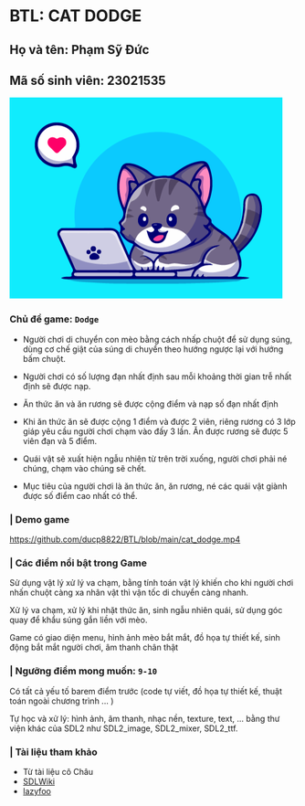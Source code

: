 # BTL: CAT DODGE

## Họ và tên: Phạm Sỹ Đức
## Mã số sinh viên: 23021535

![](logo.png)

### **Chủ đề game:** `Dodge`
- Người chơi di chuyển con mèo bằng cách nhấp chuột để sử dụng súng, dùng cơ chế giật của súng di chuyển theo hướng ngược lại với hướng bấm chuột.

- Người chơi có số lượng đạn nhất định sau mỗi khoảng thời gian trễ nhất định sẽ được nạp.

- Ăn thức ăn và ăn rương sẽ được cộng điểm và nạp số đạn nhất định

- Khi ăn thức ăn sẽ được cộng 1 điểm và được 2 viên, riêng rương có 3 lớp giáp yêu cầu người chơi chạm vào đấy 3 lần. Ăn
được rương sẽ được 5 viên đạn và 5 điểm.

- Quái vật sẽ xuất hiện ngẫu nhiên từ trên trời xuống, người chơi phải né chúng, chạm vào chúng sẽ chết.

- Mục tiêu của người chơi là ăn thức ăn, ăn rương, né các quái vật giành được số điểm cao nhất có thể.


### | Demo game
<https://github.com/ducp8822/BTL/blob/main/cat_dodge.mp4>
### | Các điểm nổi bật trong Game

Sử dụng vật lý xử lý va chạm, bằng tính toán vật lý khiến cho khi người chơi nhấn chuột càng xa nhân vật thì vận tốc di chuyển càng nhanh.

Xử lý va chạm, xử lý khi nhặt thức ăn, sinh ngẫu nhiên quái, sử dụng góc quay để khẩu súng gắn liền với mèo.

Game có giao diện menu, hình ảnh mèo bắt mắt, đồ họa tự thiết kế, sinh động bắt mắt người chơi, âm thanh chân thật

### | Ngưỡng điểm mong muốn: `9-10`
Có tất cả yếu tố barem điểm trước (code tự viết, đồ họa tự thiết kế, thuật toán ngoài chương trình ... )

Tự học và xử lý: hình ảnh, âm thanh, nhạc nền, texture, text, ... bằng thư viện khác của SDL2 như SDL2_image, SDL2_mixer, SDL2_ttf.

### | Tài liệu tham khảo
- Từ tài liệu cô Châu
- [SDLWiki](https://wiki.libsdl.org/SDL2/CategoryAPI) 
- [lazyfoo](https://lazyfoo.net/tutorials/SDL/)





